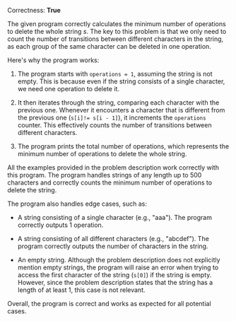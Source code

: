 Correctness: **True**

The given program correctly calculates the minimum number of operations to delete the whole string $s$. The key to this problem is that we only need to count the number of transitions between different characters in the string, as each group of the same character can be deleted in one operation.

Here's why the program works:

1. The program starts with `operations = 1`, assuming the string is not empty. This is because even if the string consists of a single character, we need one operation to delete it.

2. It then iterates through the string, comparing each character with the previous one. Whenever it encounters a character that is different from the previous one (`s[i]!= s[i - 1]`), it increments the `operations` counter. This effectively counts the number of transitions between different characters.

3. The program prints the total number of operations, which represents the minimum number of operations to delete the whole string.

All the examples provided in the problem description work correctly with this program. The program handles strings of any length up to 500 characters and correctly counts the minimum number of operations to delete the string.

The program also handles edge cases, such as:

- A string consisting of a single character (e.g., "aaa"). The program correctly outputs 1 operation.

- A string consisting of all different characters (e.g., "abcdef"). The program correctly outputs the number of characters in the string.

- An empty string. Although the problem description does not explicitly mention empty strings, the program will raise an error when trying to access the first character of the string (`s[0]`) if the string is empty. However, since the problem description states that the string has a length of at least 1, this case is not relevant.

Overall, the program is correct and works as expected for all potential cases.